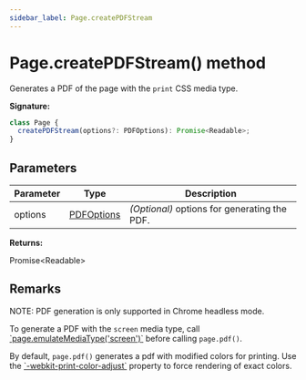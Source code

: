 ```yaml
---
sidebar_label: Page.createPDFStream
---
```


# Page.createPDFStream() method

Generates a PDF of the page with the `print` CSS media type.

**Signature:**

```typescript
class Page {
  createPDFStream(options?: PDFOptions): Promise<Readable>;
}
```

## Parameters

| Parameter | Type                                    | Description                                       |
| --------- | --------------------------------------- | ------------------------------------------------- |
| options   | [PDFOptions](./puppeteer.pdfoptions.md) | <i>(Optional)</i> options for generating the PDF. |

**Returns:**

Promise&lt;Readable&gt;

## Remarks

NOTE: PDF generation is only supported in Chrome headless mode.

To generate a PDF with the `screen` media type, call
[\`page.emulateMediaType('screen')\`](./puppeteer.page.emulatemediatype.md)
before calling `page.pdf()`.

By default, `page.pdf()` generates a pdf with modified colors for printing. Use
the
[\`-webkit-print-color-adjust\`](https://developer.mozilla.org/en-US/docs/Web/CSS/-webkit-print-color-adjust)
property to force rendering of exact colors.

